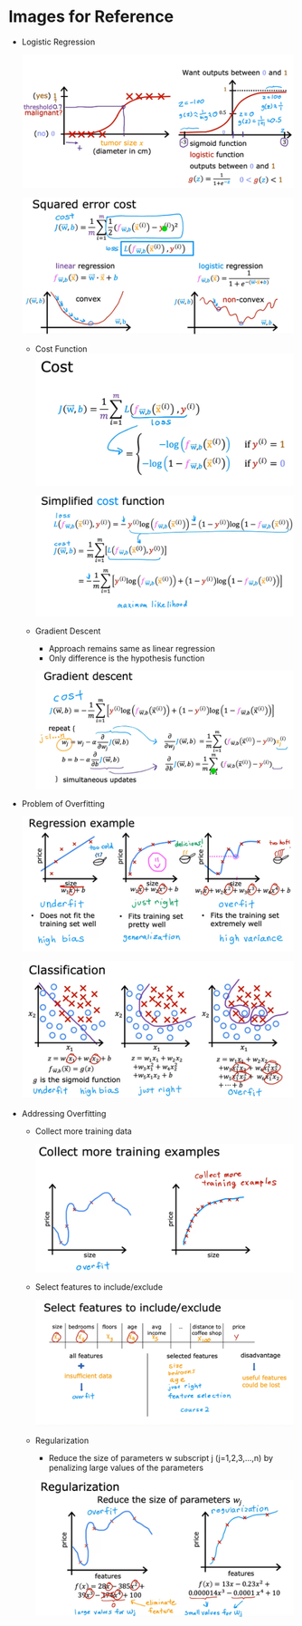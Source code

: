 # Images for Reference

- Logistic Regression

    ![alt text](image.png)

    ![alt text](image-1.png)

    - Cost Function
        ![alt text](image-2.png)

        ![alt text](image-3.png)

    - Gradient Descent
        
        - Approach remains same as linear regression
        - Only difference is the hypothesis function

        ![alt text](image-4.png)

- Problem of Overfitting

    ![alt text](image-5.png)

    ![alt text](image-6.png)

- Addressing Overfitting

    -  Collect more training data

        ![alt text](image-7.png)

    - Select features to include/exclude

        ![alt text](image-8.png)

    - Regularization

        - Reduce the size of parameters w subscript j (j=1,2,3,...,n) by penalizing large values of the parameters

        ![alt text](image-9.png)

